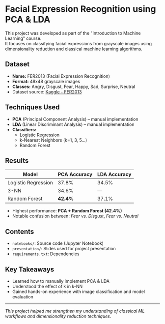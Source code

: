 # Facial Expression Recognition using PCA & LDA

This project was developed as part of the "Introduction to Machine Learning" course.  
It focuses on classifying facial expressions from grayscale images using dimensionality reduction and classical machine learning algorithms.

## Dataset
- **Name:** FER2013 (Facial Expression Recognition)
- **Format:** 48x48 grayscale images
- **Classes:** Angry, Disgust, Fear, Happy, Sad, Surprise, Neutral
- Dataset source: [Kaggle - FER2013](https://www.kaggle.com/datasets/msambare/fer2013)

## Techniques Used
- **PCA** (Principal Component Analysis) – manual implementation
- **LDA** (Linear Discriminant Analysis) – manual implementation
- **Classifiers:**
  - Logistic Regression
  - k-Nearest Neighbors (k=1, 3, 5...)
  - Random Forest

## Results
| Model              | PCA Accuracy | LDA Accuracy |
|-------------------|--------------|--------------|
| Logistic Regression | 37.8%       | 34.5%        |
| 3-NN               | 34.6%       | —            |
| Random Forest      | **42.4%**    | 37.1%        |

- Highest performance: **PCA + Random Forest (42.4%)**
- Notable confusion between: *Fear vs. Disgust*, *Fear vs. Neutral*

## Contents
- `notebooks/`: Source code (Jupyter Notebook)
- `presentation/`: Slides used for project presentation
- `requirements.txt`: Dependencies

## Key Takeaways
- Learned how to manually implement PCA & LDA
- Understood the effect of k in k-NN
- Gained hands-on experience with image classification and model evaluation

---

_This project helped me strengthen my understanding of classical ML workflows and dimensionality reduction techniques._
